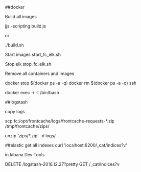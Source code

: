 ##docker

Build all images

jjs -scripting build.js

or
 
./build.sh


Start images 
start_fc_elk.sh

Stop elk
stop_fc_elk.sh


Remove all containers and images 

docker stop $(docker ps -a -q)
docker rm $(docker ps -a -q)
ssh

docker exec -i -t <containerid>  /bin/bash

##logstash

copy logs 

scp fc:/opt/frontcache/logs/frontcache-requests-*.zip /tmp/frontcache/zips/

unzip 'zips/*.zip'  -d logs/


##elastic
get all indexes
curl 'localhost:9200/_cat/indices?v'

in kibana Dev Tools

DELETE /logstash-2016.12.27?pretty
GET /_cat/indices?v